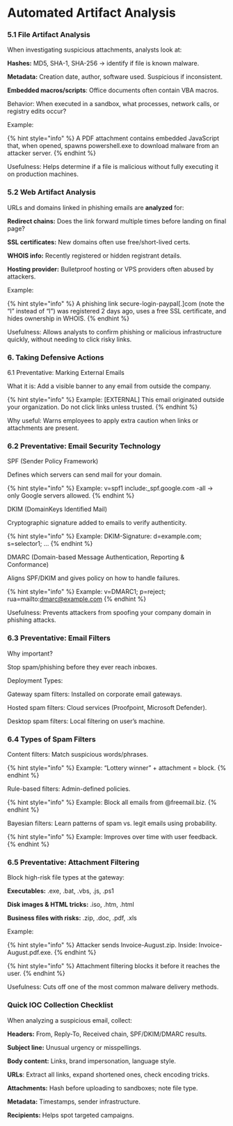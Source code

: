 # Automated Artifact Analysis

### **5.1 File Artifact Analysis**

When investigating suspicious attachments, analysts look at:

**Hashes:** MD5, SHA-1, SHA-256 → identify if file is known malware.

**Metadata:** Creation date, author, software used. Suspicious if inconsistent.

**Embedded macros/scripts**: Office documents often contain VBA macros.

Behavior: When executed in a sandbox, what processes, network calls, or registry edits occur?

Example:

{% hint style="info" %}
A PDF attachment contains embedded JavaScript that, when opened, spawns powershell.exe to download malware from an attacker server.
{% endhint %}

Usefulness: Helps determine if a file is malicious without fully executing it on production machines.

### 5.2 Web Artifact Analysis

URLs and domains linked in phishing emails are **analyzed** for:

**Redirect chains:** Does the link forward multiple times before landing on final page?

**SSL certificates:** New domains often use free/short-lived certs.

**WHOIS info:** Recently registered or hidden registrant details.

**Hosting provider:** Bulletproof hosting or VPS providers often abused by attackers.

Example:

{% hint style="info" %}
A phishing link secure-login-paypaI\[.]com (note the “I” instead of “l”) was registered 2 days ago, uses a free SSL certificate, and hides ownership in WHOIS.
{% endhint %}

&#x20;Usefulness: Allows analysts to confirm phishing or malicious infrastructure quickly, without needing to click risky links.

### 6. Taking Defensive Actions

6.1 Preventative: Marking External Emails

What it is: Add a visible banner to any email from outside the company.

{% hint style="info" %}
Example: \[EXTERNAL] This email originated outside your organization. Do not click links unless trusted.
{% endhint %}

Why useful: Warns employees to apply extra caution when links or attachments are present.

### 6.2 Preventative: Email Security Technology

SPF (Sender Policy Framework)

Defines which servers can send mail for your domain.

{% hint style="info" %}
Example: v=spf1 include:\_spf.google.com -all → only Google servers allowed.
{% endhint %}

DKIM (DomainKeys Identified Mail)

Cryptographic signature added to emails to verify authenticity.

{% hint style="info" %}
Example: DKIM-Signature: d=example.com; s=selector1; ...
{% endhint %}

DMARC (Domain-based Message Authentication, Reporting & Conformance)

Aligns SPF/DKIM and gives policy on how to handle failures.

{% hint style="info" %}
Example: v=DMARC1; p=reject; rua=mailto:dmarc@example.com
{% endhint %}

Usefulness: Prevents attackers from spoofing your company domain in phishing attacks.

### 6.3 Preventative: Email Filters

Why important?

Stop spam/phishing before they ever reach inboxes.

Deployment Types:

Gateway spam filters: Installed on corporate email gateways.

Hosted spam filters: Cloud services (Proofpoint, Microsoft Defender).

Desktop spam filters: Local filtering on user’s machine.

### 6.4 Types of Spam Filters

Content filters: Match suspicious words/phrases.

{% hint style="info" %}
Example: “Lottery winner” + attachment = block.
{% endhint %}

Rule-based filters: Admin-defined policies.

{% hint style="info" %}
Example: Block all emails from @freemail.biz.
{% endhint %}

Bayesian filters: Learn patterns of spam vs. legit emails using probability.

{% hint style="info" %}
Example: Improves over time with user feedback.
{% endhint %}

### 6.5 Preventative: Attachment Filtering

Block high-risk file types at the gateway:

**Executables:** .exe, .bat, .vbs, .js, .ps1

**Disk images & HTML tricks:** .iso, .htm, .html

**Business files with risks:** .zip, .doc, .pdf, .xls

Example:

{% hint style="info" %}
Attacker sends Invoice-August.zip. Inside: Invoice-August.pdf.exe.
{% endhint %}

{% hint style="info" %}
Attachment filtering blocks it before it reaches the user.
{% endhint %}

Usefulness: Cuts off one of the most common malware delivery methods.

### Quick IOC Collection Checklist

When analyzing a suspicious email, collect:

**Headers:** From, Reply-To, Received chain, SPF/DKIM/DMARC results.

**Subject line:** Unusual urgency or misspellings.

**Body content:** Links, brand impersonation, language style.

**URLs**: Extract all links, expand shortened ones, check encoding tricks.

**Attachments:** Hash before uploading to sandboxes; note file type.

**Metadata:** Timestamps, sender infrastructure.

**Recipients:** Helps spot targeted campaigns.
